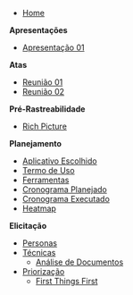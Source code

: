 - [Home](README.md)

**Apresentações**

- [Apresentação 01](apresentacoes/apresentacao_01.md)

**Atas**

- [Reunião 01](atas/reuniao_01.md)
- [Reunião 02](atas/reuniao_02.md)

**Pré-Rastreabilidade**

- [Rich Picture](pre-rastreabilidade/rich_picture.md)

**Planejamento**

- [Aplicativo Escolhido](planejamento/app_escolhido.md)
- [Termo de Uso](planejamento/termo_de_uso.md)
- [Ferramentas](planejamento/ferramentas.md)
- [Cronograma Planejado](planejamento/cronograma_planejado.md)
- [Cronograma Executado](planejamento/cronograma_executado.md)
- [Heatmap](planejamento/heatmap.md)

**Elicitação**

- [Personas](/Elicitação/Personas.md)
- [Técnicas](/Elicitação/analise_documentos.md)
    - [Análise de Documentos](/Elicitação/analise_documentos.md) 
- [Priorização](/Elicitação/Priorização/FirstThingsFirst.md)
    - [First Things First](/Elicitação/Priorização/FirstThingsFirst.md)